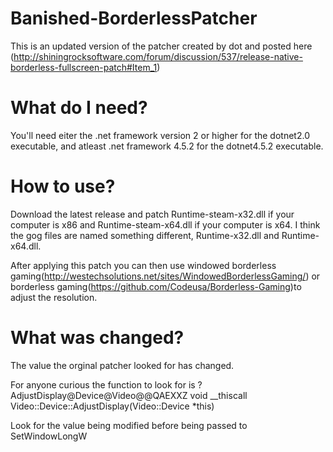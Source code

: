 # Banished-BorderlessPatcher

This is an updated version of the patcher created by dot and posted here (http://shiningrocksoftware.com/forum/discussion/537/release-native-borderless-fullscreen-patch#Item_1)

# What do I need?

You'll need eiter the .net framework version 2 or higher for the dotnet2.0 executable, and atleast .net framework 4.5.2 for the dotnet4.5.2 executable.

# How to use?

Download the latest release and patch Runtime-steam-x32.dll if your computer is x86 and Runtime-steam-x64.dll if your computer is x64.
I think the gog files are named something different, Runtime-x32.dll and Runtime-x64.dll.

After applying this patch you can then use windowed borderless gaming(http://westechsolutions.net/sites/WindowedBorderlessGaming/) or borderless gaming(https://github.com/Codeusa/Borderless-Gaming)to adjust the resolution.


# What was changed?

The value the orginal patcher looked for has changed.


For anyone curious the function to look for is ?AdjustDisplay@Device@Video@@QAEXXZ void __thiscall Video::Device::AdjustDisplay(Video::Device *this)

Look for the value being modified before being passed to SetWindowLongW